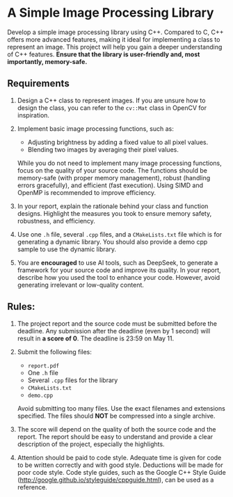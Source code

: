 # A Simple Image Processing Library

Develop a simple image processing library using C++. Compared to C, C++ offers more advanced features, making it ideal for implementing a class to represent an image. This project will help you gain a deeper understanding of C++ features. **Ensure that the library is user-friendly and, most importantly, memory-safe.**

## Requirements

1. Design a C++ class to represent images. If you are unsure how to design the class, you can refer to the `cv::Mat` class in OpenCV for inspiration.

2. Implement basic image processing functions, such as:
   - Adjusting brightness by adding a fixed value to all pixel values.
   - Blending two images by averaging their pixel values.

   While you do not need to implement many image processing functions, focus on the quality of your source code. The functions should be memory-safe (with proper memory management), robust (handling errors gracefully), and efficient (fast execution). Using SIMD and OpenMP is recommended to improve efficiency.

3. In your report, explain the rationale behind your class and function designs. Highlight the measures you took to ensure memory safety, robustness, and efficiency.

4. Use one `.h` file, several `.cpp` files, and a `CMakeLists.txt` file which is for generating a dynamic library. You should also provide a demo cpp sample to use the dynamic library.

5. You are **encouraged** to use AI tools, such as DeepSeek, to generate a framework for your source code and improve its quality. In your report, describe how you used the tool to enhance your code. However, avoid generating irrelevant or low-quality content.

## Rules:

1. The project report and the source code must be submitted before the deadline. Any submission after the deadline (even by 1 second) will result in **a score of 0**. The deadline is 23:59 on May 11.

2. Submit the following files:
   - `report.pdf`
   - One `.h` file
   - Several `.cpp` files for the library
   - `CMakeLists.txt`
   - `demo.cpp`

   Avoid submitting too many files. Use the exact filenames and extensions specified. The files should **NOT** be compressed into a single archive.

1. The score will depend on the quality of both the source code and the report. The report should be easy to understand and provide a clear description of the project, especially the highlights. 

1. Attention should be paid to code style. Adequate time is given for code to be written correctly and with good style. Deductions will be made for poor code style. Code style guides, such as the Google C++ Style Guide (http://google.github.io/styleguide/cppguide.html), can be used as a reference. 

